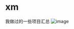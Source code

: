 # xm
我做过的一些项目汇总
![image](https://github.com/lbj4312/xm/assets/137462948/22e0617c-c5e7-4148-8352-fe2c6cbac988)

